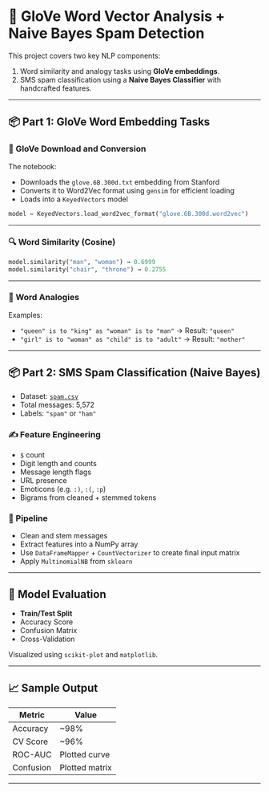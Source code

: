 # 🧠 GloVe Word Vector Analysis + Naive Bayes Spam Detection

This project covers two key NLP components:
1. Word similarity and analogy tasks using **GloVe embeddings**.
2. SMS spam classification using a **Naive Bayes Classifier** with handcrafted features.

---

## 📦 Part 1: GloVe Word Embedding Tasks

### 🔹 GloVe Download and Conversion

The notebook:

* Downloads the `glove.6B.300d.txt` embedding from Stanford
* Converts it to Word2Vec format using `gensim` for efficient loading
* Loads into a `KeyedVectors` model

```python
model = KeyedVectors.load_word2vec_format("glove.6B.300d.word2vec")
```

---

### 🔍 Word Similarity (Cosine)

```python
model.similarity("man", "woman") → 0.6999
model.similarity("chair", "throne") → 0.2755
```

---

### 🧠 Word Analogies

Examples:

* `"queen" is to "king" as "woman" is to "man"` → Result: `"queen"`
* `"girl" is to "woman" as "child" is to "adult"` → Result: `"mother"`

---

## 📦 Part 2: SMS Spam Classification (Naive Bayes)

* Dataset: [`spam.csv`](https://www.kaggle.com/datasets/uciml/sms-spam-collection-dataset)
* Total messages: 5,572
* Labels: `"spam"` or `"ham"`

### ✍️ Feature Engineering

* `$` count
* Digit length and counts
* Message length flags
* URL presence
* Emoticons (e.g. `:)`, `:(`, `:p`)
* Bigrams from cleaned + stemmed tokens

### 🔁 Pipeline

* Clean and stem messages
* Extract features into a NumPy array
* Use `DataFrameMapper` + `CountVectorizer` to create final input matrix
* Apply `MultinomialNB` from `sklearn`

---

## 🧪 Model Evaluation

* **Train/Test Split**
* Accuracy Score
* Confusion Matrix
* Cross-Validation

Visualized using `scikit-plot` and `matplotlib`.

---

## 📈 Sample Output

| Metric    | Value          |
| --------- | -------------- |
| Accuracy  | \~98%          |
| CV Score  | \~96%          |
| ROC-AUC   | Plotted curve  |
| Confusion | Plotted matrix |

---
